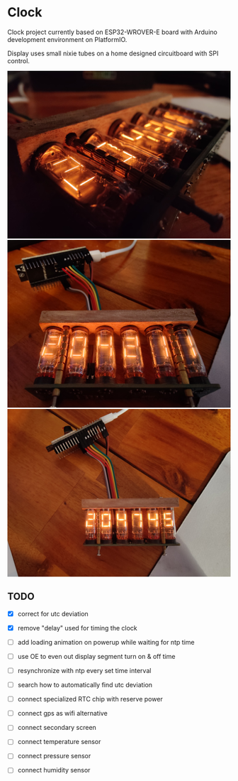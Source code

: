 # Clock

Clock project currently based on ESP32-WROVER-E board with Arduino development environment on PlatformIO.

Display uses small nixie tubes on a home designed circuitboard with SPI control.

![clock display close up shot](close_up.jpg)
![clock display close shot](close.jpg)
![clock display far shot](far.jpg)

## TODO
- [x] correct for utc deviation
- [x] remove "delay" used for timing the clock
- [ ] add loading animation on powerup while waiting for ntp time
- [ ] use OE to even out display segment turn on & off time
- [ ] resynchronize with ntp every set time interval
- [ ] search how to automatically find utc deviation

- [ ] connect specialized RTC chip with reserve power
- [ ] connect gps as wifi alternative
- [ ] connect secondary screen
- [ ] connect temperature sensor
- [ ] connect pressure sensor
- [ ] connect humidity sensor
